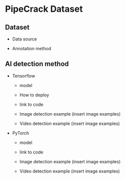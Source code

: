 # PipeCrack Dataset

## Dataset

- Data source

- Annotation method

## AI detection method

- Tensorflow

  * model

  * How to deploy

  * link to code

  * Image detection example (insert image examples)

  * Video detection example (insert image examples)

- PyTorch

  * model

  * link to code

  * Image detection example (insert image examples)

  * Video detection example (insert image examples)

